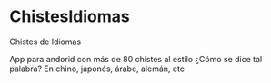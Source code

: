 # ChistesIdiomas
Chistes de Idiomas

App para andorid con más de 80 chistes al estilo ¿Cómo se dice tal palabra? En chino, japonés, árabe, alemán, etc
